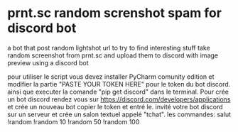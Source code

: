 # prnt.sc random screnshot spam for discord bot
a bot that post random lightshot url to try to find interesting stuff 
take random screenshot from prnt.sc and upload them to discord with image preview using a discord bot

pour utiliser le script vous devez installer PyCharm comunity edition et modifier la partie "PASTE YOUR TOKEN HERE" pour le token du bot discord.
ainsi que executer la comande "pip get discord" dans le terminal.
Pour crée un bot discord rendez vous sur https://discord.com/developers/applications et crée un nouveau bot copier le token et entré le.
invité votre bot discord sur un serveur et crée un salon textuel appelé "tchat".
les commandes:
salut 
!random
!random 10
!random 50
!random 100
